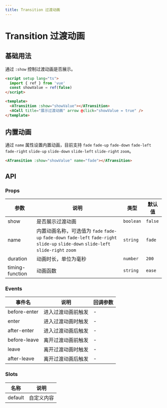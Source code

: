 ```yaml
---
title: Transition 过渡动画
---
```


# Transition 过渡动画

## 基础用法

通过 `:show` 控制过渡动画是否展示。

```html
<script setup lang="ts">
  import { ref } from 'vue'
  const showValue = ref(false)
</script>

<template>
  <ATransition :show="showValue"></ATransition>
  <ACell title="展示过渡动画" arrow @click="showValue = true" />
</template>
```

## 内置动画

通过 `name` 属性设置内置动画，目前支持 `fade` `fade-up` `fade-down` `fade-left` `fade-right` `slide-up` `slide-down` `slide-left` `slide-right` `zoom`。

```html
<ATransition :show="showValue" name="fade"></ATransition>
```

## API

### Props

| 参数 | 说明 | 类型 | 默认值 |
| --- | --- | --- | --- |
| show | 是否展示过渡动画 | `boolean` | `false` |
| name | 内置动画名称，可选值为 `fade` `fade-up` `fade-down` `fade-left` `fade-right` `slide-up` `slide-down` `slide-left` `slide-right` `zoom` | `string` | `fade` |
| duration | 动画时长，单位为毫秒 | `number` | `200` |
| timing-function | 动画函数 | `string` | `ease` |

### Events

| 事件名 | 说明 | 回调参数 |
| --- | --- | --- |
| before-enter | 进入过渡动画前触发 | - |
| enter | 进入过渡动画时触发 | - |
| after-enter | 进入过渡动画后触发 | - |
| before-leave | 离开过渡动画前触发 | - |
| leave | 离开过渡动画时触发 | - |
| after-leave | 离开过渡动画后触发 | - |

### Slots

| 名称 | 说明 |
| --- | --- |
| default | 自定义内容 |
